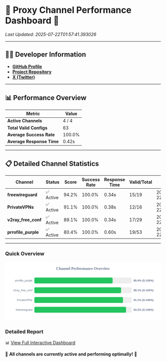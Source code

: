 # 🌟 Proxy Channel Performance Dashboard 🌟

_Last Updated: 2025-07-22T01:57:41.393026_

---

## 👩‍💻 Developer Information

- **[GitHub Profile](https://github.com/4n0nymou3)**  
- **[Project Repository](https://github.com/4n0nymou3/multi-proxy-config-fetcher)**  
- **[X (Twitter)](https://x.com/4n0nymou3)**  

---

## 📊 Performance Overview

| Metric                | Value       |
|-----------------------|-------------|
| **Active Channels**   | 4 / 4       |
| **Total Valid Configs** | 63          |
| **Average Success Rate** | 100.0%      |
| **Average Response Time** | 0.42s       |

---

## 📋 Detailed Channel Statistics

| Channel          | Status     | Score  | Success Rate | Response Time | Valid/Total | Last Success               |
|------------------|------------|--------|--------------|---------------|-------------|----------------------------|
| **freewireguard**  | ✅ Active  | 94.2%  | 100.0% | 0.34s         | 15/19       | 2025-07-22T01:57:41.391231 |
| **PrivateVPNs**  | ✅ Active  | 91.1%  | 100.0% | 0.38s         | 12/16       | 2025-07-22T01:57:41.018062 |
| **v2ray_free_conf**  | ✅ Active  | 89.1%  | 100.0% | 0.34s         | 17/29       | 2025-07-22T01:57:40.597239 |
| **prrofile_purple**  | ✅ Active  | 80.4%  | 100.0% | 0.60s         | 19/53       | 2025-07-22T01:57:40.193211 |

---

### Quick Overview
<div align="center">
  <a href="https://raw.githubusercontent.com/nullluser/NullRepo/refs/heads/main/assets/channel_stats_chart.svg">
    <img src="https://raw.githubusercontent.com/nullluser/NullRepo/refs/heads/main/assets/channel_stats_chart.svg" alt="Source Performance Statistics" width="800">
  </a>
</div>

### Detailed Report
📊 [View Full Interactive Dashboard](https://htmlpreview.github.io/?https://github.com/nullluser/NullRepo/blob/main/assets/performance_report.html)

🎉 **All channels are currently active and performing optimally!** 🎉
